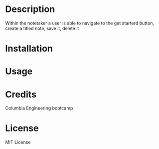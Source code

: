 # Description
Within the notetaker a user is able to navigate to the get starterd button, create a titled note, save it, delete it

# Installation

# Usage

# Credits
Columbia Engineering bootcamp

# License
MIT License